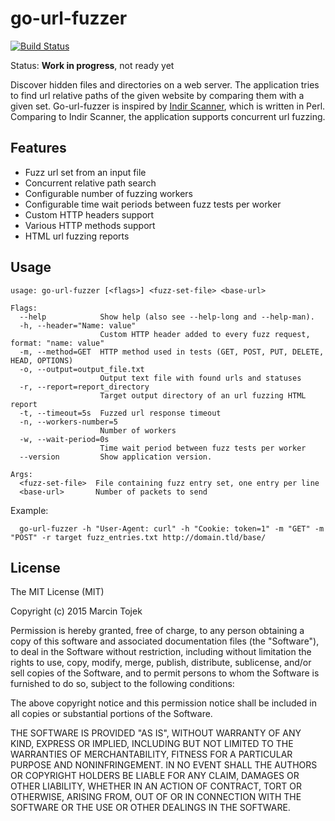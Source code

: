 # go-url-fuzzer

[![Build Status](https://travis-ci.org/mtojek/go-url-fuzzer.svg?branch=master)](https://travis-ci.org/mtojek/go-url-fuzzer)

Status: **Work in progress**, not ready yet

Discover hidden files and directories on a web server. The application tries to find url relative paths of the given website by comparing them with a given set. Go-url-fuzzer is inspired by [Indir Scanner](http://indir.uw-team.org/), which is written in Perl. Comparing to Indir Scanner, the application supports concurrent url fuzzing.

## Features

* Fuzz url set from an input file
* Concurrent relative path search
* Configurable number of fuzzing workers
* Configurable time wait periods between fuzz tests per worker
* Custom HTTP headers support
* Various HTTP methods support
* HTML url fuzzing reports

## Usage

~~~
usage: go-url-fuzzer [<flags>] <fuzz-set-file> <base-url>

Flags:
  --help            Show help (also see --help-long and --help-man).
  -h, --header="Name: value"
                    Custom HTTP header added to every fuzz request, format: "name: value"
  -m, --method=GET  HTTP method used in tests (GET, POST, PUT, DELETE, HEAD, OPTIONS)
  -o, --output=output_file.txt
                    Output text file with found urls and statuses
  -r, --report=report_directory
                    Target output directory of an url fuzzing HTML report
  -t, --timeout=5s  Fuzzed url response timeout
  -n, --workers-number=5
                    Number of workers
  -w, --wait-period=0s
                    Time wait period between fuzz tests per worker
  --version         Show application version.

Args:
  <fuzz-set-file>  File containing fuzz entry set, one entry per line
  <base-url>       Number of packets to send
~~~

Example:
~~~
  go-url-fuzzer -h "User-Agent: curl" -h "Cookie: token=1" -m "GET" -m "POST" -r target fuzz_entries.txt http://domain.tld/base/
~~~

## License

The MIT License (MIT)

Copyright (c) 2015 Marcin Tojek

Permission is hereby granted, free of charge, to any person obtaining a copy
of this software and associated documentation files (the "Software"), to deal
in the Software without restriction, including without limitation the rights
to use, copy, modify, merge, publish, distribute, sublicense, and/or sell
copies of the Software, and to permit persons to whom the Software is
furnished to do so, subject to the following conditions:

The above copyright notice and this permission notice shall be included in all
copies or substantial portions of the Software.

THE SOFTWARE IS PROVIDED "AS IS", WITHOUT WARRANTY OF ANY KIND, EXPRESS OR
IMPLIED, INCLUDING BUT NOT LIMITED TO THE WARRANTIES OF MERCHANTABILITY,
FITNESS FOR A PARTICULAR PURPOSE AND NONINFRINGEMENT. IN NO EVENT SHALL THE
AUTHORS OR COPYRIGHT HOLDERS BE LIABLE FOR ANY CLAIM, DAMAGES OR OTHER
LIABILITY, WHETHER IN AN ACTION OF CONTRACT, TORT OR OTHERWISE, ARISING FROM,
OUT OF OR IN CONNECTION WITH THE SOFTWARE OR THE USE OR OTHER DEALINGS IN THE
SOFTWARE.
